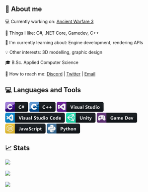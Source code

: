 <!--# Hi there<img src="https://media.giphy.com/media/hvRJCLFzcasrR4ia7z/giphy.gif" width="25px">-->

## 📖 About me

💻 Currently working on: [Ancient Warfare 3](https://store.steampowered.com/app/758990/Ancient_Warfare_3/)

🧐 Things I like: C#, .NET Core, Gamedev, C++

🌱 I'm currently learning about: Engine development, rendering APIs

💡 Other interests: 3D modelling, graphic design

🎓 B.Sc. Applied Computer Science

💬 How to reach me: [Discord](JNI#3310) | [Twitter](https://twitter.com/jannik_jn) | [Email](janniknickel.info@gmail.com)


<div align="left">
    <h2>💻 Languages and Tools</h2>
    <p align="left">
        <!--Badges from https://github.com/MikeCodesDotNET/ColoredBadges-->
        <img src="./img/ColoredBadges/CSharp.png" height="32" />
        <img src="./img/ColoredBadges/C++.png" height="32" />
        <img src="./img/ColoredBadges/VisualStudio.png" height="32" />
        <img src="./img/ColoredBadges/VisualStudioCode.png" height="32" />
        <img src="./img/ColoredBadges/Unity.png" height="32" />
        <img src="./img/ColoredBadges/Gamedev.png" height="32" />
        <img src="./img/ColoredBadges/JavaScript.png" height="32" />
        <img src="./img/ColoredBadges/Python.png" height="32" />
    </p>
</div>

<div align="left">
    <h2>📈 Stats</h2>
    <div align="left">
        <img src="https://data.jnigames.com/Generated/languageStats_Compact_Dark.svg">
    </div>
    <br/>
    <div align="left">
        <img src="https://data.jnigames.com/Generated/commitTimes_Dark.svg">
    </div>
    <br/>
    <div align="left">
        <img src="https://data.jnigames.com/Generated/commitDays_Dark.svg">
    </div>
</div>

<!--Tools for this readme:
* Generate monospaced font: https://yaytext.com/monospace/
* Stats inspired by: https://github.com/anuraghazra/github-readme-stats and https://github.com/athul/waka-readme
* Badges: https://github.com/MikeCodesDotNET/ColoredBadges
-->
